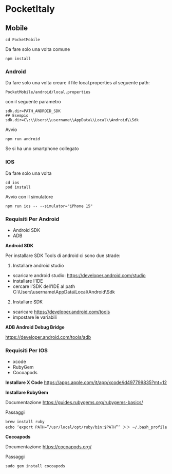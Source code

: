# PocketItaly

## Mobile
```
cd PocketMobile
```
Da fare solo una volta comune
```
npm install
```
### Android
Da fare solo una volta
creare il file local.properties al seguente path:

```
PocketMobile/android/local.properties
```
con il seguente parametro

```
sdk.dir=PATH_ANDROID_SDK
## Esempio
sdk.dir=C\:\\Users\\username\\AppData\\Local\\Android\\Sdk
```

Avvio
```
npm run android
```
Se si ha uno smartphone collegato

### IOS

Da fare solo una volta
```
cd ios
pod install
```
Avvio con il simulatore 
```
npm run ios -- --simulator="iPhone 15"
```

### Requisiti Per Android
- Android SDK
- ADB

<b>Android SDK</b>

Per installare SDK Tools di android ci sono due strade:
1) Installare android studio
- scaricare android studio: https://developer.android.com/studio
- installare l'IDE
- cercare l'SDK dell'IDE al path C\:\\Users\\username\\AppData\\Local\\Android\\Sdk

2) Installare SDK
- scaricare https://developer.android.com/tools
- impostare le variabili

<b>ADB Android Debug Bridge</b>

https://developer.android.com/tools/adb



### Requisiti Per IOS
- xcode
- RubyGem
- Cocoapods

<b>Installare X Code</b>
https://apps.apple.com/it/app/xcode/id497799835?mt=12

<b>Installare RubyGem</b>

Documentazione https://guides.rubygems.org/rubygems-basics/

Passaggi
```
brew install ruby
echo ‘export PATH=”/usr/local/opt/ruby/bin:$PATH”‘ ＞＞ ~/.bash_profile
```

<b>Cocoapods</b>

Documentazione https://cocoapods.org/

Passaggi
```
sudo gem install cocoapods
```

